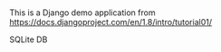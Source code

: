 ###
  This is a Django demo application from https://docs.djangoproject.com/en/1.8/intro/tutorial01/


SQLite DB
###
